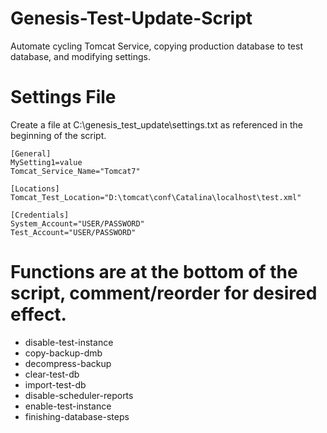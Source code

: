 # Genesis-Test-Update-Script
Automate cycling Tomcat Service, copying production database to test database, and modifying settings.

# Settings File
Create a file at C:\genesis_test_update\settings.txt as referenced in the beginning of the script.

```
[General]
MySetting1=value
Tomcat_Service_Name="Tomcat7"

[Locations]
Tomcat_Test_Location="D:\tomcat\conf\Catalina\localhost\test.xml"

[Credentials]
System_Account="USER/PASSWORD"
Test_Account="USER/PASSWORD"
```

# Functions are at the bottom of the script, comment/reorder for desired effect.

- disable-test-instance
- copy-backup-dmb
- decompress-backup
- clear-test-db
- import-test-db
- disable-scheduler-reports
- enable-test-instance
- finishing-database-steps
